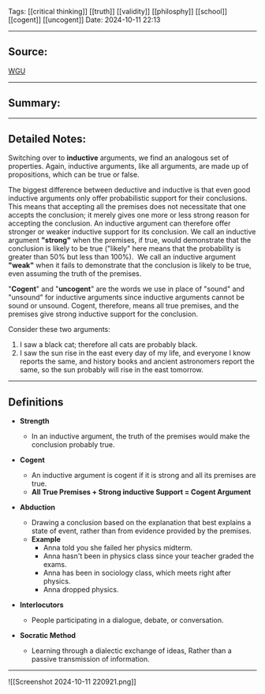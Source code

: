 

Tags: [[critical thinking]] [[truth]] [[validity]]  [[philosphy]] [[school]] [[cogent]] [[uncogent]] 
Date: 2024-10-11 22:13

---

## Source: 
[WGU](https://apps.cgp-oex.wgu.edu/wgulearning/course/course-v1:WGUx+OEX0247+v03/block-v1:WGUx+OEX0247+v03+type@sequential+block@52f314373ae1426498ddda7001f74cd3/block-v1:WGUx+OEX0247+v03+type@vertical+block@5b871c9f1f3d4744887a9167d5bf739d)

---

## Summary:


---

## Detailed Notes:
Switching over to **inductive** arguments, we find an analogous set of properties. Again, inductive arguments, like all arguments, are made up of propositions, which can be true or false.

The biggest difference between deductive and inductive is that even good inductive arguments only offer probabilistic support for their conclusions. This means that accepting all the premises does not necessitate that one accepts the conclusion; it merely gives one more or less strong reason for accepting the conclusion. An inductive argument can therefore offer stronger or weaker inductive support for its conclusion. We call an inductive argument **"strong"** when the premises, if true, would demonstrate that the conclusion is likely to be true ("likely" here means that the probability is greater than 50% but less than 100%).  We call an inductive argument **"weak"** when it fails to demonstrate that the conclusion is likely to be true, even assuming the truth of the premises. 

"**Cogent**" and "**uncogent**" are the words we use in place of "sound" and "unsound" for inductive arguments since inductive arguments cannot be sound or unsound. Cogent, therefore, means all true premises, and the premises give strong inductive support for the conclusion.

Consider these two arguments:

1. I saw a black cat; therefore all cats are probably black.
2. I saw the sun rise in the east every day of my life, and everyone I know reports the same, and history books and ancient astronomers report the same, so the sun probably will rise in the east tomorrow.
---
## Definitions
- **Strength**
	- In an inductive argument, the truth of the premises would make the conclusion probably true. 

- **Cogent**
	-  An inductive argument is cogent if it is strong and all its premises are true.
	- **All True Premises + Strong inductive Support = Cogent Argument**

- **Abduction**
	- Drawing a conclusion based on the explanation that best explains a state of event, rather than from evidence provided by the premises. 
	- **Example**
		- Anna told you she failed her physics midterm.
		- Anna hasn't been in physics class since your teacher graded the exams. 
		- Anna has been in sociology class, which meets right after physics. 
		- Anna dropped physics.

- **Interlocutors**
	- People participating in a dialogue, debate, or conversation. 

- **Socratic Method**
	- Learning through a dialectic exchange of ideas, Rather than a passive transmission of information.

---


![[Screenshot 2024-10-11 220921.png]]